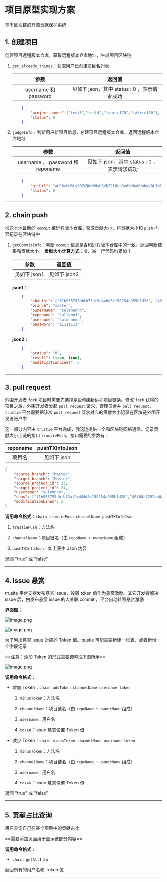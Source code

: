 # 项目原型实现方案

基于区块链的开源贡献保护系统

## 1. 创建项目

创建项目远程版本仓库，获取远程版本仓库地址，生成项目区块链

1. `get_already_things`：获取用户已创建项目名列表

    参数 | 返回值
    :------------:|:-----------:
    username 和 password | 见如下 json，其中 status : 0 ，表示请求成功

    ```json
        {
            "project_names":["test3","test4","fabric178","fabric180"],
            "status": 0
        }
    ```

2. `judgeInfo`：判断用户新项目信息，创建项目远程版本仓库，返回远程版本仓库地址

    参数 | 返回值
    :------------:|:-----------:
    username 、 password 和 reponame | 见如下 json，其中 status : 0 ，表示请求成功

    ```json
        {
            "gitUrl": "aHR0cHM6Ly90ZXN0dWNsb3VkZ2l0LnRydXN0aWUubmV0L3N1bGVubm5ubi9z\ndWxsZW5uMy5naXQ=\n",
            "status": 0
        }
    ```

---

## 2. chain push

推送本地最新的 `commit` 至远程版本仓库，获取贡献大小，将贡献大小和 `push` 内容记录在区块链中

1. `getCommitInfo`：判断 `commit` 信息是否和远程版本仓库中的一致，返回判断结果和贡献大小。
**贡献大小计算方式**：增、减一行代码均累加 1

    参数 | 返回值
    :------------:|:-----------:
    见如下 json1 | 见如下 json2

    **json1**：

    ```json
        {
            "shaList": ["f1b965795dbfb73af9c446d5c158254a955b1d28", "46f68a7252ba0af072e634295b61f39407ceea01"],
            "branch": "master",
            "ownername": "sulennnnn",
            "reponame": "sullenn3",
            "username": "sulennnnn",
            "password": "11111111"
        }
    ```

    **json2**：

    ```json
        {
            "status": "0",
            "result": [true, true],
            "modificationLines": 5
        }
    ```

---

## 3. pull request

外围开发者 `fork` 项目时需要先选择是否创建新远程项目链条。修改 `fork` 获得的项目之后，外围开发者发起 `pull request` 请求，管理员合并 `pull request`，`trustie` 平台需要把该次 `pull request` 请求对应的贡献大小记录在区块链外围开发者账户中

这一部分内容由 `trustie` 平台完成，我这边提供一个和区块链网络通信、记录贡献大小上链的接口 `trustiePush`。接口需要的参数有：

reponame | pushTXInfoJson
:------------:|:-----------:
项目名 | 见如下 json

```json
{
    "source_branch": "Master",
    "target_branch": "Master",
    "source_project_id": 23,
    "target_project_id": 24,
    "username": "sulennnn",
    "shas": ["f1b965795dbfb73af9c446d5c158254a955b1d28","46f68a7252ba0af072e634295b61f39407ceea01"],
    "modificationLines": 5
}
```

**调用命令格式**：`chain trustiePush channelName pushTXInfoJson`

1. `trustiePush`：方法名

2. `channelName`：项目链名（由 `repoName + ownerName` 组成）

3. `pushTXInfoJson`：如上表中 Json 内容

返回 "true" 或 "false"

---

## 4. issue 悬赏

trusite 平台支持发布悬赏 issue，设置 token 值作为悬赏激励。其它开发者解决 issue 后，由发布悬赏 issue 的人关联 commit ，平台自动转移悬赏激励

**界面图**：

![image.png](http://ww1.sinaimg.cn/large/006alGmrgy1g89loph28aj30ut0ic769.jpg)

![image.png](http://ww1.sinaimg.cn/large/006alGmrgy1g89lv4pi8hj30wa0j3mzs.jpg)

为了列出悬赏 issue 对应的 Token 值。trustie 可能需要新建一张表，或者新增一个字段记录

==注意：添加 Token 的形式需要调整成下图所示==

![image.png](http://ww1.sinaimg.cn/large/006alGmrgy1g89mp0wz6kj30xt0k2gqs.jpg)

**调用命令格式**：

- 增加 Token：`chain addToken channelName username token`

    1. `minusToken`：方法名

    2. `channelName`：项目链名（由 `repoName + ownerName` 组成）

    3. `username`：用户名

    4. `token`：issue 悬赏设置 Token 值

- 减少 Token：`chain minusToken channelName username token`

    1. `minusToken`：方法名

    2. `channelName`：项目链名（由 `repoName + ownerName` 组成）

    3. `username`：用户名

    4. `token`：issue 悬赏设置 Token 值

返回 "true" 或 "false"

---

## 5. 贡献占比查询

用户查询自己在某个项目中的贡献占比

==需要添加页面用于显示该部分内容==

**调用命令格式**：

- `chain getAllInfo`

返回所有的用户名和 Token 值

---
